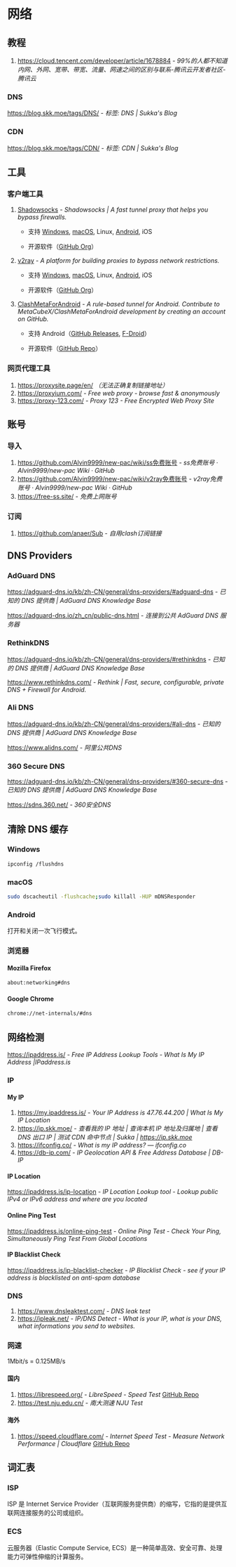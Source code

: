 # 网络

## 教程

1. https://cloud.tencent.com/developer/article/1678884 - *99%的人都不知道内网、外网、宽带、带宽、流量、网速之间的区别与联系-腾讯云开发者社区-腾讯云*

### DNS

https://blog.skk.moe/tags/DNS/ - *标签: DNS | Sukka's Blog*

### CDN

https://blog.skk.moe/tags/CDN/ - *标签: CDN | Sukka's Blog*

## 工具

### 客户端工具

1. [Shadowsocks](https://shadowsocks.org/) - *Shadowsocks | A fast tunnel proxy that helps you bypass firewalls.*

    - 支持 [Windows](https://github.com/shadowsocks/shadowsocks-windows), [macOS](https://github.com/shadowsocks/ShadowsocksX-NG), Linux, [Android](https://github.com/shadowsocks/shadowsocks-android), iOS

    - 开源软件（[GitHub Org](https://github.com/shadowsocks)）

2. [v2ray]() - *A platform for building proxies to bypass network restrictions.*

    - 支持 [Windows](https://github.com/2dust/v2rayN), [macOS](https://github.com/yanue/V2rayU), Linux, [Android](https://github.com/2dust/v2rayNG), iOS

    - 开源软件（[GitHub Org](https://github.com/v2ray)）

3. [ClashMetaForAndroid]() - *A rule-based tunnel for Android. Contribute to MetaCubeX/ClashMetaForAndroid development by creating an account on GitHub.*

    - 支持 Android（[GitHub Releases](https://github.com/MetaCubeX/ClashMetaForAndroid/releases/), [F-Droid](https://f-droid.org/packages/com.github.metacubex.clash.meta/)）

    - 开源软件（[GitHub Repo](https://github.com/MetaCubeX/ClashMetaForAndroid)）

### 网页代理工具

1. https://proxysite.page/en/ *（无法正确复制链接地址）*
2. https://proxyium.com/ - *Free web proxy - browse fast & anonymously*
3. https://proxy-123.com/ - *Proxy 123 - Free Encrypted Web Proxy Site*

## 账号

### 导入

1. <https://github.com/Alvin9999/new-pac/wiki/ss免费账号> - *ss免费账号 · Alvin9999/new-pac Wiki · GitHub*
2. <https://github.com/Alvin9999/new-pac/wiki/v2ray免费账号> - *v2ray免费账号 · Alvin9999/new-pac Wiki · GitHub*
3. https://free-ss.site/ - *免费上网账号*

### 订阅

1. https://github.com/anaer/Sub - *自用clash订阅链接*

## DNS Providers

### AdGuard DNS

https://adguard-dns.io/kb/zh-CN/general/dns-providers/#adguard-dns - *已知的 DNS 提供商 | AdGuard DNS Knowledge Base*

https://adguard-dns.io/zh_cn/public-dns.html - *连接到公共 AdGuard DNS 服务器*

### RethinkDNS

https://adguard-dns.io/kb/zh-CN/general/dns-providers/#rethinkdns - *已知的 DNS 提供商 | AdGuard DNS Knowledge Base*

https://www.rethinkdns.com/ - *Rethink | Fast, secure, configurable, private DNS + Firewall for Android.*

### Ali DNS

https://adguard-dns.io/kb/zh-CN/general/dns-providers/#ali-dns - *已知的 DNS 提供商 | AdGuard DNS Knowledge Base*

https://www.alidns.com/ - *阿里公共DNS*

### 360 Secure DNS

https://adguard-dns.io/kb/zh-CN/general/dns-providers/#360-secure-dns - *已知的 DNS 提供商 | AdGuard DNS Knowledge Base*

https://sdns.360.net/ - *360安全DNS*

## 清除 DNS 缓存

### Windows

```bash
ipconfig /flushdns
```

### macOS

```bash
sudo dscacheutil -flushcache;sudo killall -HUP mDNSResponder
```

### Android

打开和关闭一次飞行模式。

### 浏览器

#### Mozilla Firefox

```bash
about:networking#dns
```

#### Google Chrome

```bash
chrome://net-internals/#dns
```

## 网络检测

https://ipaddress.is/ - *Free IP Address Lookup Tools - What Is My IP Address |IPaddress.is*

### IP

#### My IP

1. https://my.ipaddress.is/ - *Your IP Address is 47.76.44.200 | What Is My IP Location*
4. https://ip.skk.moe/ - *查看我的 IP 地址 | 查询本机 IP 地址及归属地 | 查看 DNS 出口 IP | 测试 CDN 命中节点 | Sukka | https://ip.skk.moe*
3. https://ifconfig.co/ - *What is my IP address? — ifconfig.co*
2. https://db-ip.com/ - *IP Geolocation API & Free Address Database | DB-IP*

#### IP Location

https://ipaddress.is/ip-location - *IP Location Lookup tool - Lookup public IPv4 or IPv6 address and where are you located*

#### Online Ping Test

https://ipaddress.is/online-ping-test - *Online Ping Test - Check Your Ping, Simultaneously Ping Test From Global Locations*

#### IP Blacklist Check

https://ipaddress.is/ip-blacklist-checker - *IP Blacklist Check - see if your IP address is blacklisted on anti-spam database*

### DNS

1. https://www.dnsleaktest.com/ - *DNS leak test*
2. https://ipleak.net/ - *IP/DNS Detect - What is your IP, what is your DNS, what informations you send to websites.*

### 网速

1Mbit/s = 0.125MB/s

#### 国内

1. https://librespeed.org/ - *LibreSpeed - Speed Test* [GitHub Repo](https://github.com/librespeed/speedtest)
2. https://test.nju.edu.cn/ - *南大测速 NJU Test*

#### 海外

1. https://speed.cloudflare.com/ - *Internet Speed Test - Measure Network Performance | Cloudflare* [GitHub Repo](https://github.com/cloudflare/speedtest)

## 词汇表

### ISP

ISP 是 Internet Service Provider（互联网服务提供商）的缩写，它指的是提供互联网连接服务的公司或组织。

### ECS

云服务器（Elastic Compute Service, ECS）是一种简单高效、安全可靠、处理能力可弹性伸缩的计算服务。
